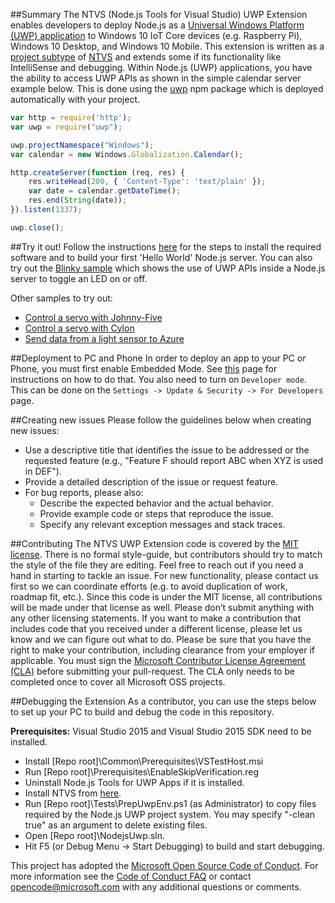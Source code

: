##Summary
The NTVS (Node.js Tools for Visual Studio) UWP Extension enables developers to deploy Node.js as a [Universal Windows Platform (UWP) application](https://github.com/ms-iot/node-uwp-wrapper) 
to Windows 10 IoT Core devices (e.g. Raspberry Pi), Windows 10 Desktop, and Windows 10 Mobile. 
This extension is written as a [project subtype](https://msdn.microsoft.com/en-us/library/bb166488.aspx) of [NTVS](http://aka.ms/ntvs) and extends some if its functionality like IntelliSense and debugging.
Within Node.js (UWP) applications, you have the ability to access UWP APIs as shown in the simple calendar server example below. This is done using the [uwp](https://www.npmjs.com/package/uwp) npm package which is deployed 
automatically with your project.

```javascript
var http = require('http');
var uwp = require("uwp");

uwp.projectNamespace("Windows");
var calendar = new Windows.Globalization.Calendar();

http.createServer(function (req, res) {
    res.writeHead(200, { 'Content-Type': 'text/plain' });
    var date = calendar.getDateTime();
    res.end(String(date));
}).listen(1337);

uwp.close();
```

##Try it out!
Follow the instructions [here](https://developer.microsoft.com/en-us/windows/iot/samples/helloworldnode) for the steps to install the required software and to build your first 'Hello World' Node.js server.
You can also try out the [Blinky sample](https://developer.microsoft.com/en-us/windows/iot/samples/helloblinkynode) which shows the use of UWP APIs inside a Node.js server to toggle an LED on or off.

Other samples to try out:
* [Control a servo with Johnny-Five](https://developer.microsoft.com/en-us/windows/iot/samples/j5servocontroller)
* [Control a servo with Cylon](https://developer.microsoft.com/en-us/windows/iot/samples/cylonservonode)
* [Send data from a light sensor to Azure](https://developer.microsoft.com/en-us/windows/iot/samples/azuredatauploader)


##Deployment to PC and Phone
In order to deploy an app to your PC or Phone, you must first enable Embedded Mode. See [this](https://developer.microsoft.com/en-us/windows/iot/docs/embeddedmode) page for instructions on how to do that.
You also need to turn on `Developer mode`. This can be done on the `Settings -> Update & Security -> For Developers` page.


##Creating new issues
Please follow the guidelines below when creating new issues:
* Use a descriptive title that identifies the issue to be addressed or the requested feature (e.g., "Feature F should report ABC when XYZ is used in DEF").
* Provide a detailed description of the issue or request feature.
* For bug reports, please also:
    * Describe the expected behavior and the actual behavior.
    * Provide example code or steps that reproduce the issue.
    * Specify any relevant exception messages and stack traces.
	

##Contributing
The NTVS UWP Extension code is covered by the [MIT license](http://opensource.org/licenses/MIT). There is no formal style-guide, but contributors should try to match the style of the file they are editing. 
Feel free to reach out if you need a hand in starting to tackle an issue. For new functionality, please contact us first so we can coordinate efforts (e.g. to avoid duplication of work, roadmap fit, etc.).
Since this code is under the MIT license, all contributions will be made under that license as well. Please don’t submit anything with any other licensing statements. If you want to make a contribution 
that includes code that you received under a different license, please let us know and we can figure out what to do. Please be sure that you have the right to make your contribution, including clearance 
from your employer if applicable. You must sign the [Microsoft Contributor License Agreement (CLA)](https://cla.microsoft.com/) before submitting your pull-request. The CLA only needs to be completed once 
to cover all Microsoft OSS projects.


##Debugging the Extension
As a contributor, you can use the steps below to set up your PC to build and debug the code in this repository.

**Prerequisites:** Visual Studio 2015 and Visual Studio 2015 SDK need to be installed.
* Install [Repo root]\Common\Prerequisites\VSTestHost.msi
* Run [Repo root]\Prerequisites\EnableSkipVerification.reg
* Uninstall Node.js Tools for UWP Apps if it is installed.
* Install NTVS from [here](http://aka.ms/ntvslatest).
* Run [Repo root]\Tests\PrepUwpEnv.ps1 (as Administrator) to copy files required by the Node.js UWP project system. You may specify "-clean true" as an argument to delete existing files.
* Open [Repo root]\NodejsUwp.sln.
* Hit F5 (or Debug Menu -> Start Debugging) to build and start debugging.

This project has adopted the [Microsoft Open Source Code of Conduct](https://opensource.microsoft.com/codeofconduct/). 
For more information see the [Code of Conduct FAQ](https://opensource.microsoft.com/codeofconduct/faq/) 
or contact [opencode@microsoft.com](mailto:opencode@microsoft.com) with any additional questions or comments.
